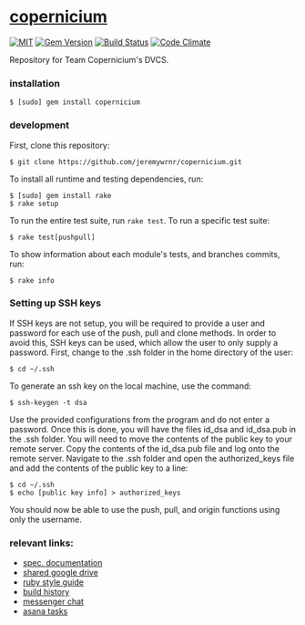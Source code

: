 [copernicium][wiki]
===================


[![MIT](https://img.shields.io/npm/l/alt.svg?style=flat)](http://jeremywrnr.com/mit-license)
[![Gem Version](https://badge.fury.io/rb/copernicium.svg)](https://badge.fury.io/rb/copernicium)
[![Build Status](https://travis-ci.org/jeremywrnr/copernicium.svg)](https://travis-ci.org/jeremywrnr/copernicium)
[![Code Climate](https://codeclimate.com/github/jeremywrnr/copernicium/badges/gpa.svg)](https://codeclimate.com/github/jeremywrnr/copernicium)


Repository for Team Copernicium's DVCS.


### installation

    $ [sudo] gem install copernicium


### development

First, clone this repository:

    $ git clone https://github.com/jeremywrnr/copernicium.git

To install all runtime and testing dependencies, run:

    $ [sudo] gem install rake
    $ rake setup

To run the entire test suite, run `rake test`. To run a specific test suite:

    $ rake test[pushpull]

To show information about each module's tests, and branches commits, run:

    $ rake info


### Setting up SSH keys

If SSH keys are not setup, you will be required to provide a user and password
for each use of the push, pull and clone methods.  In order to avoid this, SSH
keys can be used, which allow the user to only supply a password.  First,
change to the .ssh folder in the home directory of the user:

	$ cd ~/.ssh

To generate an ssh key on the local machine, use the command:

	$ ssh-keygen -t dsa

Use the provided configurations from the program and do not enter a password.
Once this is done, you will have the files id_dsa and id_dsa.pub in the .ssh
folder. You will need to move the contents of the public key to your remote
server. Copy the contents of the id_dsa.pub file and log onto the remote
server. Navigate to the .ssh folder and open the authorized_keys file and add
the contents of the public key to a line:

	$ cd ~/.ssh
	$ echo [public key info] > authorized_keys

You should now be able to use the push, pull, and origin functions using only the username.


### relevant links:

- [spec. documentation](https://docs.google.com/document/d/1r3-NquhyRLbCncqTOQPwsznSZ-en6G6xzLbWIAmxhys/)
- [shared google drive](https://drive.google.com/open?id=0B3rmOUWm5OBlNzRnZTZEajFWZkU)
- [ruby style guide](https://github.com/styleguide/ruby)
- [build history](https://travis-ci.org/jeremywrnr/copernicium/builds)
- [messenger chat](https://www.messenger.com/t/563048860513155)
- [asana tasks](https://app.asana.com/0/56905660582491/calendar)


[wiki]:https://en.wikipedia.org/wiki/Copernicium

